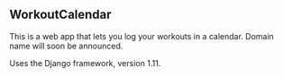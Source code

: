## WorkoutCalendar

This is a web app that lets you log your workouts in a calendar. Domain name will soon be announced.

Uses the Django framework, version 1.11. 
